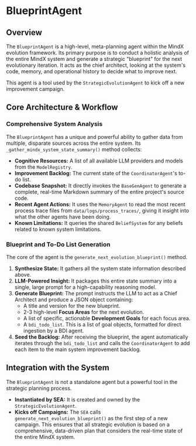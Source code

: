 # BlueprintAgent

## Overview

The `BlueprintAgent` is a high-level, meta-planning agent within the MindX evolution framework. Its primary purpose is to conduct a holistic analysis of the entire MindX system and generate a strategic "blueprint" for the next evolutionary iteration. It acts as the chief architect, looking at the system's code, memory, and operational history to decide what to improve next.

This agent is a tool used by the `StrategicEvolutionAgent` to kick off a new improvement campaign.

## Core Architecture & Workflow

### Comprehensive System Analysis

The `BlueprintAgent` has a unique and powerful ability to gather data from multiple, disparate sources across the entire system. Its `_gather_mindx_system_state_summary()` method collects:

- **Cognitive Resources:** A list of all available LLM providers and models from the `ModelRegistry`.
- **Improvement Backlog:** The current state of the `CoordinatorAgent`'s to-do list.
- **Codebase Snapshot:** It directly invokes the `BaseGenAgent` to generate a complete, real-time Markdown summary of the entire project's source code.
- **Recent Agent Actions:** It uses the `MemoryAgent` to read the most recent process trace files from `data/logs/process_traces/`, giving it insight into what the other agents have been doing.
- **Known Limitations:** It queries the shared `BeliefSystem` for any beliefs related to known system limitations.

### Blueprint and To-Do List Generation

The core of the agent is the `generate_next_evolution_blueprint()` method.

1. **Synthesize State:** It gathers all the system state information described above.
2. **LLM-Powered Insight:** It packages this entire state summary into a single, large prompt for a high-capability reasoning model.
3. **Generate Blueprint:** The prompt instructs the LLM to act as a Chief Architect and produce a JSON object containing:
   - A title and version for the new blueprint.
   - 2-3 high-level **Focus Areas** for the next evolution.
   - A list of specific, actionable **Development Goals** for each focus area.
   - A `bdi_todo_list`. This is a list of goal objects, formatted for direct ingestion by a BDI agent.
4. **Seed the Backlog:** After receiving the blueprint, the agent automatically iterates through the `bdi_todo_list` and calls the `CoordinatorAgent` to add each item to the main system improvement backlog.

## Integration with the System

The `BlueprintAgent` is not a standalone agent but a powerful tool in the strategic planning process.

- **Instantiated by SEA:** It is created and owned by the `StrategicEvolutionAgent`.
- **Kicks off Campaigns:** The `SEA` calls `generate_next_evolution_blueprint()` as the first step of a new campaign. This ensures that all strategic evolution is based on a comprehensive, data-driven plan that considers the real-time state of the entire MindX system.
